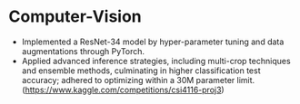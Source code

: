 # Computer-Vision
* Implemented a ResNet-34 model by hyper-parameter tuning and data augmentations through PyTorch.
* Applied advanced inference strategies, including multi-crop techniques and ensemble methods, culminating in higher classification test accuracy; adhered to optimizing within a 30M parameter limit.
(https://www.kaggle.com/competitions/csi4116-proj3)
